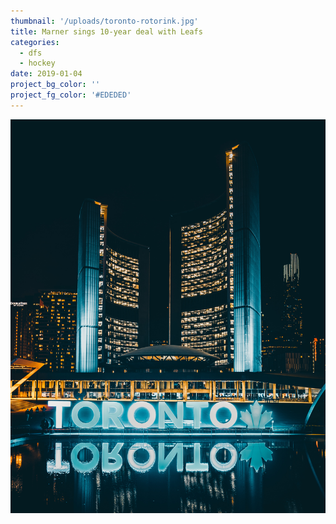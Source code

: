 ```yaml
---
thumbnail: '/uploads/toronto-rotorink.jpg'
title: Marner sings 10-year deal with Leafs
categories:
  - dfs
  - hockey
date: 2019-01-04
project_bg_color: ''
project_fg_color: '#EDEDED'
---
```


![](/uploads/toronto-rotorink.jpg)
